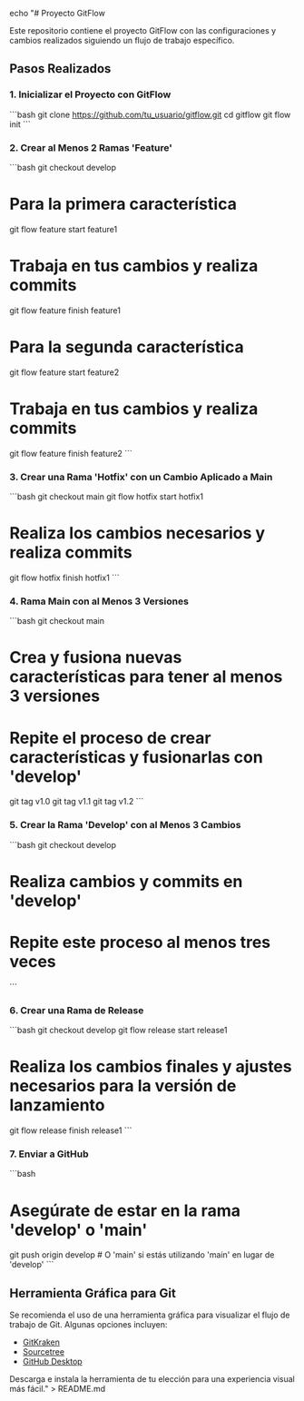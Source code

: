 echo "# Proyecto GitFlow

Este repositorio contiene el proyecto GitFlow con las configuraciones y cambios realizados siguiendo un flujo de trabajo específico.

## Pasos Realizados

### 1. Inicializar el Proyecto con GitFlow

\`\`\`bash
git clone https://github.com/tu_usuario/gitflow.git
cd gitflow
git flow init
\`\`\`

### 2. Crear al Menos 2 Ramas 'Feature'

\`\`\`bash
git checkout develop

# Para la primera característica
git flow feature start feature1
# Trabaja en tus cambios y realiza commits
git flow feature finish feature1

# Para la segunda característica
git flow feature start feature2
# Trabaja en tus cambios y realiza commits
git flow feature finish feature2
\`\`\`

### 3. Crear una Rama 'Hotfix' con un Cambio Aplicado a Main

\`\`\`bash
git checkout main
git flow hotfix start hotfix1
# Realiza los cambios necesarios y realiza commits
git flow hotfix finish hotfix1
\`\`\`

### 4. Rama Main con al Menos 3 Versiones

\`\`\`bash
git checkout main
# Crea y fusiona nuevas características para tener al menos 3 versiones
# Repite el proceso de crear características y fusionarlas con 'develop'
git tag v1.0
git tag v1.1
git tag v1.2
\`\`\`

### 5. Crear la Rama 'Develop' con al Menos 3 Cambios

\`\`\`bash
git checkout develop
# Realiza cambios y commits en 'develop'
# Repite este proceso al menos tres veces
\`\`\`

### 6. Crear una Rama de Release

\`\`\`bash
git checkout develop
git flow release start release1
# Realiza los cambios finales y ajustes necesarios para la versión de lanzamiento
git flow release finish release1
\`\`\`

### 7. Enviar a GitHub

\`\`\`bash
# Asegúrate de estar en la rama 'develop' o 'main'
git push origin develop  # O 'main' si estás utilizando 'main' en lugar de 'develop'
\`\`\`

## Herramienta Gráfica para Git

Se recomienda el uso de una herramienta gráfica para visualizar el flujo de trabajo de Git. Algunas opciones incluyen:

- [GitKraken](https://www.gitkraken.com/)
- [Sourcetree](https://www.sourcetreeapp.com/)
- [GitHub Desktop](https://desktop.github.com/)

Descarga e instala la herramienta de tu elección para una experiencia visual más fácil." > README.md
